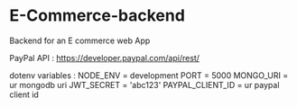 # E-Commerce-backend
Backend for an E commerce web App 

PayPal API :
https://developer.paypal.com/api/rest/

dotenv variables :
NODE_ENV = development
PORT = 5000
MONGO_URI = ur mongodb uri
JWT_SECRET = 'abc123'
PAYPAL_CLIENT_ID = ur paypal client id
